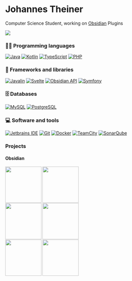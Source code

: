# Johannes Theiner
Computer Science Student,
working on [Obsidian](https://obsidian.md) Plugins

![](https://github-readme-stats.vercel.app/api?username=joethei&show_icons=true)

### 👨‍💻 Programming languages

<p>
    <a href="https://github.com/search?q=user%3Ajoethei+language%3Ajava" target="_blank"><img alt="Java" src="https://img.shields.io/badge/Java-007396.svg?logo=java&logoColor=white"></a>
    <a href="https://github.com/search?q=user%3Ajoethei+language%3Akotlin" target="_blank"><img alt="Kotlin" src="https://img.shields.io/badge/Kotlin-0095D5.svg?logo=Kotlin&logoColor=white"></a>
      <a href="https://github.com/search?q=user%3Ajoethei+language%3AtypeScript" target="_blank"><img alt="TypeScript" src="https://img.shields.io/badge/TypeScript-007ACC.svg?logo=typescript&logoColor=white"></a>
    <a href="https://github.com/search?q=user%3Ajoethei+language%3Aphp" target="_blank"><img alt="PHP" src="https://img.shields.io/badge/PHP-777BB4.svg?logo=php&logoColor=white"></a>
</p>

### 🧰 Frameworks and libraries

<p>
    <a href="https://javalin.io" target="_blank"><img alt="Javalin" src="https://img.shields.io/badge/Javalin-20232a.svg?logo=javalin&logoColor=%2361DAFB"></a>
    <a href="https://svelte.dev" target="_blank"><img alt="Svelte" src="https://img.shields.io/badge/Svelte-ff3e00.svg?logo=svelte&logoColor=%2361DAFB"></a>
    <a href="https://github.com/obsidianmd/obsidian-api" target="_blank"><img alt="Obsidian API" src="https://img.shields.io/badge/ObsidianMD API-483699.svg?logo=obsidianmd&logoColor=%2361DAFB"></a>
    <a href="https://symfony.com/" target="_blank"><img alt="Symfony" src="https://img.shields.io/badge/Symfony-000000.svg?logo=symfony&logoColor=%2361DAFB"></a>
</p>

### 🗄️ Databases

<p>
    <a href="#" target="_blank"><img alt="MySQL" src="https://img.shields.io/badge/MySQL-00f.svg?logo=mysql&logoColor=white"></a>
    <a href="#" target="_blank"><img alt="PostgreSQL" src ="https://img.shields.io/badge/PostgreSQL-316192.svg?logo=postgresql&logoColor=white"></a>
</p>

### 💻 Software and tools

<p>
    <a href="https://jetbrains.com" target="_blank"><img alt="Jetbrains IDE" src ="https://img.shields.io/badge/Jetbrains IDE-FE2857.svg?logo=jetbrains&logoColor=white"></a>
    <a href="https://git-scm.com/" target="_blank"><img alt="Git" src="https://img.shields.io/badge/Git-F05033.svg?logo=git&logoColor=white"></a>
    <a href="https://www.docker.com/" target="_blank"><img alt="Docker" src="https://img.shields.io/badge/Docker-2395ec.svg?logo=docker&logoColor=white"></a>
    <a href="https://jetbrains.com/teamcity" target="_blank"><img alt="TeamCity" src="https://img.shields.io/badge/-TeamCity-07C3F2?logo=teamcity&logoColor=white"></a>
    <a href="https://www.sonarqube.org/" target="_blank"><img alt="SonarQube" src="https://img.shields.io/badge/-SonarQube-4c9bd6?logo=sonarqube&logoColor=white"></a>
</p>

### Projects

#### Obsidian


<div width="100%" align="center">
      <a align="left" href="https://github.com/joethei/obsidian-rss" title="Obsidian RSS"><img align="left" height="115" src="https://github-readme-stats.vercel.app/api/pin/?username=joethei&repo=obsidian-rss"></a>
      <a align="left" href="https://github.com/joethei/obsidian-plantuml" title="PlantUML for Obsidian"><img align="left" height="115" src="https://github-readme-stats.vercel.app/api/pin/?username=joethei&repo=obsidian-plantuml"></a>
</div>

<br/><br/><br/><br/><br/><br/>

<div width="100%" align="center">
   <a align="left" href="https://github.com/joethei/obsidian-tts" title="Obsidian Text to Speech"><img align="left" height="115" src="https://github-readme-stats.vercel.app/api/pin/?username=joethei&repo=obsidian-tts"></a>
      <a align="left" href="https://github.com/joethei/obsidian-link-favicon" title="Obsidian Link Favicons"><img align="left" height="115" src="https://github-readme-stats.vercel.app/api/pin/?username=joethei&repo=obsidian-link-favicon"></a>
</div>

<br/><br/><br/><br/><br/><br/>

<div width="100%" align="center">
        <a align="left" href="https://github.com/joethei/obsidian-tagcloud" title="Obsidian Tag & Word Cloud"><img align="left" height="115" src="https://github-readme-stats.vercel.app/api/pin/?username=joethei&repo=obsidian-tagcloud"></a>
    <a align="left" href="https://github.com/joethei/obsidian-key-promoter" title="Obsidian Key Promoter"><img align="left" height="115" src="https://github-readme-stats.vercel.app/api/pin/?username=joethei&repo=obsidian-key-promoter"></a>
</div>

<br/><br/><br/><br/><br/><br/>
